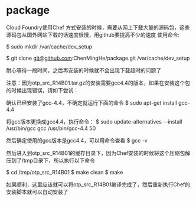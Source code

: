 package
=======

Cloud Foundry使用Chef 方式安装的时候，需要从网上下载大量的源码包，这些源码包从国外网站下载的话速度很慢，用github要提高不少的速度
使用命令:

$ sudo mkdir /var/cache/dev_setup

$ git clone git@github.com:ChenMingHe/package.git /var/cache/dev_setup

耐心等待一段时间，之后再安装的时候就不会出现下载超时的问题了

注意：因为otp_src_R14B01.tar.gz的安装需要gcc4.4的版本，如果在安装这个包的时候出现错误，请如下尝试：

确认已经安装了gcc-4.4，不确定就运行下面的命令
$ sudo apt-get install gcc-4.4

将gcc版本更换成gcc4.4，执行命令：
$ sudo update-alternatives --install /usr/bin/gcc gcc /usr/bin/gcc-4.4 50

然后确定使用的gcc版本是gcc4.4，可以用命令查看
$ gcc -v

然后进入到otp_src_R14B01的缓存目录下，因为Chef安装的时候将这个压缩包解压到了/tmp目录下，所以执行以下命令

$ cd /tmp/otp_src_R14B01
$ make clean 
$ make

如果顺利，这里应该就可以将otp_src_R14B01编译完成了，然后重新执行Chef的安装脚本就可以自动安装了
